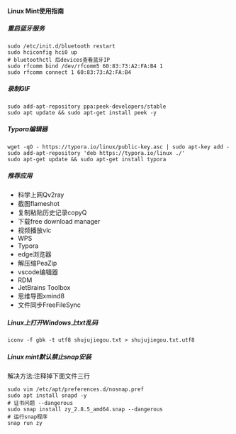 #### Linux Mint使用指南

##### 重启蓝牙服务

```shell
sudo /etc/init.d/bluetooth restart
sudo hciconfig hci0 up
# bluetoothctl 后devices查看蓝牙IP
sudo rfcomm bind /dev/rfcomm5 60:83:73:A2:FA:B4 1
sudo rfcomm connect 1 60:83:73:A2:FA:B4
```

##### 录制GIF

```shell
sudo add-apt-repository ppa:peek-developers/stable
sudo apt update && sudo apt-get install peek -y
```

##### Typora编辑器

```shell
wget -qO - https://typora.io/linux/public-key.asc | sudo apt-key add -
sudo add-apt-repository 'deb https://typora.io/linux ./'
sudo apt-get update && sudo apt-get install typora
```

##### 推荐应用

- 科学上网Qv2ray
- 截图flameshot
- 复制粘贴历史记录copyQ
- 下载free download manager
- 视频播放vlc
- WPS
- Typora
- edge浏览器
- 解压缩PeaZip
- vscode编辑器
- RDM
- JetBrains Toolbox
- 思维导图xmind8
- 文件同步FreeFileSync

##### Linux上打开Windows上txt乱码

```shell
iconv -f gbk -t utf8 shujujiegou.txt > shujujiegou.txt.utf8
```

##### Linux mint默认禁止snap安装

解决方法:注释掉下面文件三行

```shell
sudo vim /etc/apt/preferences.d/nosnap.pref
sudo apt install snapd -y
# 证书问题 --dangerous
sudo snap install zy_2.8.5_amd64.snap --dangerous
# 运行snap程序
snap run zy
```


